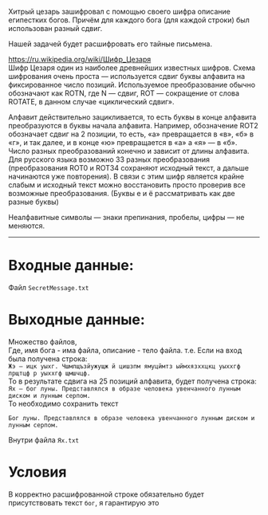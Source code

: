 Хитрый цезарь зашифровал с помощью своего шифра описание египестких богов.
Причём для каждого бога (для каждой строки) был использован разный сдвиг.

Нашей задачей будет расшифровать его тайные письмена.

https://ru.wikipedia.org/wiki/Шифр_Цезаря  
Шифр Цезаря один из наиболее древнейших известных шифров. Схема шифрования очень проста — используется сдвиг буквы алфавита на фиксированное число позиций. Используемое преобразование обычно обозначают как ROTN, где N — сдвиг, ROT — сокращение от слова ROTATE, в данном случае «циклический сдвиг».

Алфавит действительно зацикливается, то есть буквы в конце алфавита преобразуются в буквы начала алфавита. Например, обозначение ROT2 обозначает сдвиг на 2 позиции, то есть, «а» превращается в «в», «б» в «г», и так далее, и в конце «ю» превращается в «а» а «я» — в «б». Число разных преобразований конечно и зависит от длины алфавита. Для русского языка возможно 33 разных преобразования (преобразования ROT0 и ROT34 сохраняют исходный текст, а дальше начинаются уже повторения). В связи с этим шифр является крайне слабым и исходный текст можно восстановить просто проверив все возможные преобразования. (Буквы е и ё рассматривать как две разные буквы)

Неалфавитные символы — знаки препинания, пробелы, цифры — не меняются.

---

# Входные данные:
Файл `SecretMessage.txt`

# Выходные данные:
Множество файлов,  
Где,  имя бога - има файла,
      описание - тело файла.
т.е. Если на вход была получена строка:  
`Жэ – ицк уыхг. Чшмлщъзйужущж й цишзпм ямуцймтз ыймхязххцкц уыххгф лрщтцф р уыххгф щмшчцф.`  
То в результате сдвига на 25 позиций алфавита, будет получена строка:  
`Ях – бог луны. Представлялся в образе человека увенчанного лунным диском и лунным серпом.`  
То необходимо сохранить текст
```
Бог луны. Представлялся в образе человека увенчанного лунным диском и лунным серпом.
```
Внутри файла `Ях.txt`

# Условия
В корректно расшифрованной строке обязательно будет присутствовать текст `бог`, я гарантирую это
